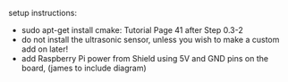 setup instructions:

- sudo apt-get install cmake: Tutorial Page 41 after Step 0.3-2
- do not install the ultrasonic sensor, unless you wish to make a custom add on later!
- add Raspberry Pi power from Shield using 5V and GND pins on the board, (james to include diagram)
